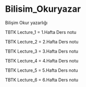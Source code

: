 # Bilisim_Okuryazar
Bilişim Okur yazarlığı

TBTK Lecture_1 = 1.Hafta Ders notu

TBTK Lecture_2 = 2.Hafta Ders notu

TBTK Lecture_3 = 3.Hafta Ders notu

TBTK Lecture_4 = 4.Hafta Ders notu

TBTK Lecture_5 = 5.Hafta Ders notu

TBTK Lecture_6 = 6.Hafta Ders notu
